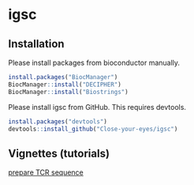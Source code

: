 
<!-- README.md is generated from README.Rmd. Please edit that file -->

# igsc

<!-- badges: start -->
<!-- badges: end -->

## Installation

Please install packages from bioconductor manually.

``` r
install.packages("BiocManager")
BiocManager::install("DECIPHER")
BiocManager::install("Biostrings")
```

Please install igsc from GitHub. This requires devtools.

``` r
install.packages("devtools")
devtools::install_github("Close-your-eyes/igsc")
```

## Vignettes (tutorials)

[prepare TCR
sequence](https://close-your-eyes.github.io/igsc/articles/prepare_tcr_seq_data.html)
